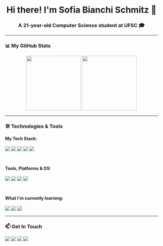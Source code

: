 <h1 align="center">
  Hi there! I'm Sofia Bianchi Schmitz 👋
</h1>

<h3 align="center">
  A 21-year-old Computer Science student at UFSC 🎓
</h3>

---

### 📊 My GitHub Stats

<p align="center">
  <img 
    height="180em" 
    src="https://github-readme-stats.vercel.app/api?username=sofia-bs&show_icons=true&theme=tokyonight&include_all_commits=true&count_private=true"
  />
  <img 
    height="180em" 
    src="https://github-readme-stats.vercel.app/api/top-langs/?username=sofia-bs&layout=compact&langs_count=7&theme=tokyonight"
  />
</p>

---

### 🛠️ Technologies & Tools

<p align="left">
  <strong>My Tech Stack:</strong>
  <br>
  <br>
  <img src="https://img.shields.io/badge/HTML5-E34F26?style=for-the-badge&logo=html5&logoColor=white" />
  <img src="https://img.shields.io/badge/CSS3-1572B6?style=for-the-badge&logo=css3&logoColor=white" />
  <img src="https://img.shields.io/badge/R-276DC3?style=for-the-badge&logo=r&logoColor=white" />
  <img src="https://img.shields.io/badge/LaTeX-008080?style=for-the-badge&logo=latex&logoColor=white" />
  <img src="https://img.shields.io/badge/Python-3776AB?style=for-the-badge&logo=python&logoColor=white" />
</p>

<br>

<p align="left">
  <strong>Tools, Platforms & OS:</strong>
  <br>
  <br>
  <img src="https://img.shields.io/badge/Git-E34F26?style=for-the-badge&logo=git&logoColor=white" />
  <img src="https://img.shields.io/badge/GitHub-100000?style=for-the-badge&logo=github&logoColor=white" />
  <img src="https://img.shields.io/badge/GitLab-330F63?style=for-the-badge&logo=gitlab&logoColor=white" />
  <img src="https://img.shields.io/badge/Ubuntu-E95420?style=for-the-badge&logo=ubuntu&logoColor=white" />
</p>

<br>

<p align="left">
  <strong>What I'm currently learning:</strong>
  <br>
  <br>
  <img src="https://img.shields.io/badge/SQL-00758F?style=for-the-badge&logo=mysql&logoColor=white" />
  <img src="https://img.shields.io/badge/React-20232A?style=for-the-badge&logo=react&logoColor=61DAFB" />
  <img src="https://img.shields.io/badge/Java-ED8B00?style=for-the-badge&logo=openjdk&logoColor=white" />
</p>

---

### 📫 Get In Touch

<p align="left">
  <a href="mailto:sofiabschmitz@gmail.com" target="_blank"><img src="https://img.shields.io/badge/Gmail-D14836?style=for-the-badge&logo=gmail&logoColor=white" /></a>
  <a href="https://www.linkedin.com/in/sofia-bianchi-schmitz-342a682a4/" target="_blank"><img src="https://img.shields.io/badge/LinkedIn-0077B5?style=for-the-badge&logo=linkedin&logoColor=white" /></a>
  <a href="https://www.instagram.com/sofiabschmitz" target="_blank"><img src="https://img.shields.io/badge/Instagram-E4405F?style=for-the-badge&logo=instagram&logoColor=white" /></a>
  <a href="https://www.duolingo.com/profile/sofia_bs" target="_blank"><img src="https://img.shields.io/badge/Duolingo-58CC02?style=for-the-badge&logo=duolingo&logoColor=white" /></a>
</p>
